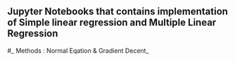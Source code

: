 ## Jupyter Notebooks that contains implementation of Simple linear regression and Multiple Linear Regression

#_ Methods : Normal Eqation & Gradient Decent_
